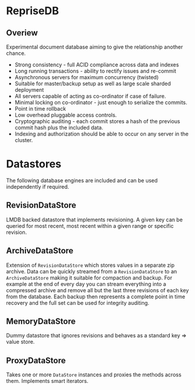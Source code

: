 RepriseDB
=========

Overiew
-------
Experimental document database aiming to give the relationship another chance.

* Strong consistency - full ACID compliance across data and indexes
* Long running transactions - ability to rectify issues and re-commit
* Asynchronous servers for maximum concurrency (twisted)
* Suitable for master/backup setup as well as large scale sharded deployment
* All servers capable of acting as co-ordinator if case of failure.
* Minimal locking on co-ordinator - just enough to serialize the commits.
* Point in time rollback
* Low overhead pluggable access controls.
* Cryptographic auditing - each commit stores a hash of the previous commit hash plus the included data.
* Indexing and authorization should be able to occur on any server in the cluster.

Datastores
==========
The following database engines are included and can be used independently if required.

RevisionDataStore
-----------------
LMDB backed datastore that implements revisioning.  A given key can be queried for most recent,
most recent within a given range or specific revision.

ArchiveDataStore
----------------
Extension of `RevisionDataStore` which stores values in a separate zip archive.  Data can be quickly
streamed from a `RevisionDataStore` to an `ArchiveDataStore` making it suitable for compaction and backup.
For example at the end of every day you can stream everything into a compressed archive and remove all but the last
three revisions of each key from the database. Each backup then represents a complete point in time recovery and the
full set can be used for integrity auditing.

MemoryDataStore
---------------
Dummy datastore that ignores revisions and behaves as a standard key => value store.

ProxyDataStore
--------------
Takes one or more `DataStore` instances and proxies the methods across them.  Implements
smart iterators.